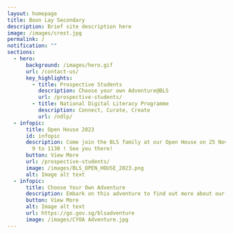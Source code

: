 ```yaml
---
layout: homepage
title: Boon Lay Secondary
description: Brief site description here
image: /images/crest.jpg
permalink: /
notification: ""
sections:
  - hero:
      background: /images/hero.gif
      url: /contact-us/
      key_highlights:
        - title: Prospective Students
          description: Choose your own Adventure@BLS
          url: /prospective-students/
        - title: National Digital Literacy Programme
          description: Connect, Curate, Create
          url: /ndlp/
  - infopic:
      title: Open House 2023
      id: infopic
      description: Come join the BLS family at our Open House on 25 November 2023 from
        9 to 1130 ! See you there!
      button: View More
      url: /prospective-students/
      image: /images/BLS_OPEN_HOUSE_2023.png
      alt: Image alt text
  - infopic:
      title: Choose Your Own Adventure
      description: Embark on this adventure to find out more about our BLS Family!
      button: View More
      alt: Image alt text
      url: https://go.gov.sg/blsadventure
      image: /images/CYOA Adventure.jpg
---
```

